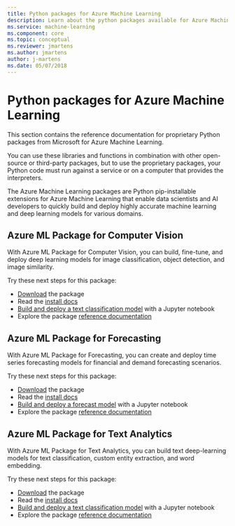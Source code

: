 ```yaml
---
title: Python packages for Azure Machine Learning
description: Learn about the python packages available for Azure Machine Learning users. 
ms.service: machine-learning
ms.component: core
ms.topic: conceptual
ms.reviewer: jmartens
ms.author: jmartens
author: j-martens
ms.date: 05/07/2018
---
```

# Python packages for Azure Machine Learning

This section contains the reference documentation for proprietary Python packages from Microsoft for Azure Machine Learning.

You can use these libraries and functions in combination with other open-source or third-party packages, but to use the proprietary packages, your Python code must run against a service or on a computer that provides the interpreters.

The Azure Machine Learning packages are Python pip-installable extensions for Azure Machine Learning that enable data scientists and AI developers to quickly build and deploy highly accurate machine learning and deep learning models for various domains.
 
## Azure ML Package for Computer Vision

With Azure ML Package for Computer Vision, you can build, fine-tune, and deploy deep learning models for image classification, object detection, and image similarity.

Try these next steps for this package:
+ [Download](https://aka.ms/aml-packages/vision/download) the package
+ Read the [install docs](https://aka.ms/aml-packages/vision)
+ [Build and deploy a text classification model](how-to-build-deploy-image-classification-models.md) with a Jupyter notebook
+ Explore the package [reference documentation](https://aka.ms/aml-packages/vision)

## Azure ML Package for Forecasting

With Azure ML Package for Forecasting, you can create and deploy time series forecasting models for financial and demand forecasting scenarios.

Try these next steps for this package:
+ [Download](https://aka.ms/aml-packages/forecasting/download) the package
+ Read the [install docs](https://aka.ms/aml-packages/forecasting)
+ [Build and deploy a forecast model](how-to-build-deploy-forecast-models.md) with a Jupyter notebook
+ Explore the package [reference documentation](https://aka.ms/aml-packages/forecasting)

## Azure ML Package for Text Analytics

With Azure ML Package for Text Analytics, you can build text deep-learning models for text classification, custom entity extraction, and word embedding.

Try these next steps for this package:
+ [Download](https://aka.ms/aml-packages/text/download) the package
+ Read the [install docs](https://aka.ms/aml-packages/text)
+ [Build and deploy a text classification model](how-to-build-deploy-text-classification-models.md) with a Jupyter notebook
+ Explore the package [reference documentation](https://aka.ms/aml-packages/text)